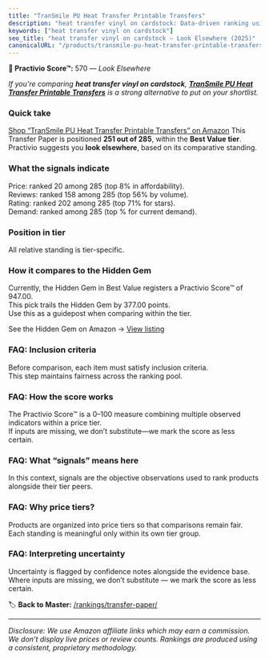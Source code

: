 ```yaml
---
title: "TranSmile PU Heat Transfer Printable Transfers"
description: "heat transfer vinyl on cardstock: Data-driven ranking using the Practivio Score™. Positioned by quality, value, demand, findability, momentum."
keywords: ["heat transfer vinyl on cardstock"]
seo_title: "heat transfer vinyl on cardstock — Look Elsewhere (2025)"
canonicalURL: "/products/transmile-pu-heat-transfer-printable-transfers-B0CSRMMSDB/"
---
```


**🚫 Practivio Score™:** 570 — _Look Elsewhere_


*If you're comparing **heat transfer vinyl on cardstock**, **[TranSmile PU Heat Transfer Printable Transfers](https://www.amazon.com/dp/B0CSRMMSDB?tag=practivio-20)** is a strong alternative to put on your shortlist.*
### Quick take
[Shop “TranSmile PU Heat Transfer Printable Transfers” on Amazon](https://www.amazon.com/dp/B0CSRMMSDB?tag=practivio-20)
This Transfer Paper is positioned **251 out of 285**, within the **Best Value tier**.  
Practivio suggests you **look elsewhere**, based on its comparative standing.

### What the signals indicate
Price: ranked 20 among 285 (top 8% in affordability).  
Reviews: ranked 158 among 285 (top 56% by volume).  
Rating: ranked 202 among 285 (top 71% for stars).  
Demand: ranked  among 285 (top % for current demand).

### Position in tier
All relative standing is tier-specific.

### How it compares to the Hidden Gem
Currently, the Hidden Gem in Best Value registers a Practivio Score™ of 947.00.  
This pick trails the Hidden Gem by 377.00 points.  
Use this as a guidepost when comparing within the tier.  

See the Hidden Gem on Amazon → [View listing](https://www.amazon.com/dp/B0943DQ9CD?tag=practivio-20)

### FAQ: Inclusion criteria
Before comparison, each item must satisfy inclusion criteria.  
This step maintains fairness across the ranking pool.

### FAQ: How the score works
The Practivio Score™ is a 0–100 measure combining multiple observed indicators within a price tier.  
If inputs are missing, we don’t substitute—we mark the score as less certain.

### FAQ: What “signals” means here
In this context, signals are the objective observations used to rank products alongside their tier peers.

### FAQ: Why price tiers?
Products are organized into price tiers so that comparisons remain fair.  
Each standing is meaningful only within its own tier group.

### FAQ: Interpreting uncertainty
Uncertainty is flagged by confidence notes alongside the evidence base.  
Where inputs are missing, we don’t substitute — we mark the score as less certain.


🏷️ **Back to Master:** [/rankings/transfer-paper/](/rankings/transfer-paper/)

---
_Disclosure: We use Amazon affiliate links which may earn a commission. We don’t display live prices or review counts. Rankings are produced using a consistent, proprietary methodology._
